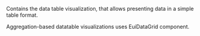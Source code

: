 Contains the data table visualization, that allows presenting data in a simple table format.

Aggregation-based datatable visualizations uses EuiDataGrid component.